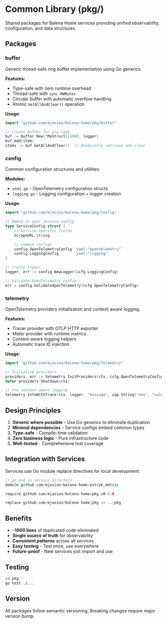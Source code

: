 # Common Library (pkg/)

Shared packages for Balena Home services providing unified observability, configuration, and data structures.

## Packages

### buffer

Generic thread-safe ring buffer implementation using Go generics.

**Features:**
- Type-safe with zero runtime overhead
- Thread-safe with `sync.RWMutex`
- Circular buffer with automatic overflow handling
- Atomic `GetAllAndClear()` operation

**Usage:**
```go
import "github.com/mjasion/balena-home/pkg/buffer"

// Create buffer for any type
buf := buffer.New[*MyStruct](1000, logger)
buf.Add(item)
items := buf.GetAllAndClear()  // Atomically retrieve and clear
```

### config

Common configuration structures and utilities.

**Modules:**
- `otel.go` - OpenTelemetry configuration structs
- `logging.go` - Logging configuration + logger creation

**Usage:**
```go
import "github.com/mjasion/balena-home/pkg/config"

// Embed in your service config
type ServiceConfig struct {
    // Service-specific fields
    ScrapeURL string

    // Common configs
    config.OpenTelemetryConfig `yaml:"opentelemetry"`
    config.LoggingConfig       `yaml:"logging"`
}

// Create logger
logger, err := config.NewLogger(&cfg.LoggingConfig)

// Validate OpenTelemetry config
err = config.ValidateOpenTelemetry(&cfg.OpenTelemetryConfig)
```

### telemetry

OpenTelemetry providers initialization and context-aware logging.

**Features:**
- Tracer provider with OTLP HTTP exporter
- Meter provider with runtime metrics
- Context-aware logging helpers
- Automatic trace ID injection

**Usage:**
```go
import "github.com/mjasion/balena-home/pkg/telemetry"

// Initialize providers
providers, err := telemetry.InitProviders(ctx, &cfg.OpenTelemetryConfig, logger)
defer providers.Shutdown(ctx)

// Use context-aware logging
telemetry.InfoWithTrace(ctx, logger, "message", zap.String("key", "value"))
```

## Design Principles

1. **Generic where possible** - Use Go generics to eliminate duplication
2. **Minimal dependencies** - Service configs embed common types
3. **Type-safe** - Compile-time validation
4. **Zero business logic** - Pure infrastructure code
5. **Well-tested** - Comprehensive test coverage

## Integration with Services

Services use Go module replace directives for local development:

```go
// go.mod in service directory
module github.com/mjasion/balena-home/pstryk_metric

require github.com/mjasion/balena-home/pkg v0.0.0

replace github.com/mjasion/balena-home/pkg => ../pkg
```

## Benefits

- **-1000 lines** of duplicated code eliminated
- **Single source of truth** for observability
- **Consistent patterns** across all services
- **Easy testing** - Test once, use everywhere
- **Future-proof** - New services just import and use

## Testing

```bash
cd pkg
go test ./...
```

## Version

All packages follow semantic versioning. Breaking changes require major version bump.
